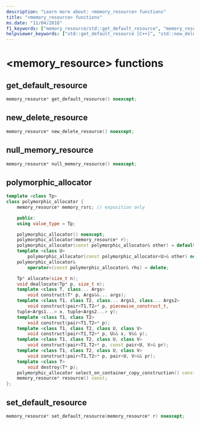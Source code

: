 ```yaml
---
description: "Learn more about: <memory_resource> functions"
title: "<memory_resource> functions"
ms.date: "11/04/2016"
f1_keywords: ["memory_resource/std::get_default_resource", "memory_resource/std::new_delete_resource", "memory_resource/std::null_memory_resource", "memory_resource/std::polymorphic_allocator", "memory_resource/std::set_default_resource"]
helpviewer_keywords: ["std::get_default_resource [C++]", "std::new_delete_resource [C++]", "std::null_memory_resource [C++]", "std::polymorphic_allocator [C++]", "std::set_default_resource [C++]"]
---
```

# &lt;memory_resource&gt; functions

## <a name="get_default"></a> get_default_resource

```cpp
memory_resource* get_default_resource() noexcept;
```

## <a name="new_delete"></a> new_delete_resource

```cpp
memory_resource* new_delete_resource() noexcept;
```

## <a name="null_memory"></a> null_memory_resource

```cpp
memory_resource* null_memory_resource() noexcept;
```

## <a name="poly_alloc"></a> polymorphic_allocator

```cpp
template <class Tp>
class polymorphic_allocator {
    memory_resource* memory_rsrc; // exposition only

    public:
    using value_type = Tp;

    polymorphic_allocator() noexcept;
    polymorphic_allocator(memory_resource* r);
    polymorphic_allocator(const polymorphic_allocator& other) = default;
    template <class U>
        polymorphic_allocator(const polymorphic_allocator<U>& other) noexcept;
    polymorphic_allocator&
        operator=(const polymorphic_allocator& rhs) = delete;

    Tp* allocate(size_t n);
    void deallocate(Tp* p, size_t n);
    template <class T, class... Args>
        void construct(T* p, Args&&... args);
    template <class T1, class T2, class... Args1, class... Args2>
        void construct(pair<T1,T2>* p, piecewise_construct_t,
    tuple<Args1...> x, tuple<Args2...> y);
    template <class T1, class T2>
        void construct(pair<T1,T2>* p);
    template <class T1, class T2, class U, class V>
        void construct(pair<T1,T2>* p, U&& x, V&& y);
    template <class T1, class T2, class U, class V>
        void construct(pair<T1,T2>* p, const pair<U, V>& pr);
    template <class T1, class T2, class U, class V>
        void construct(pair<T1,T2>* p, pair<U, V>&& pr);
    template <class T>
        void destroy(T* p);
    polymorphic_allocator select_on_container_copy_construction() const;
    memory_resource* resource() const;
};
```

## <a name="set_default"></a> set_default_resource

```cpp
memory_resource* set_default_resource(memory_resource* r) noexcept;
```
